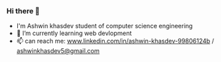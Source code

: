 ### Hi there 👋
- I'm Ashwin khasdev student of computer science engineering
- 🌱 I’m currently learning web devlopment
- 📫 can reach me: www.linkedin.com/in/ashwin-khasdev-99806124b / ashwinkhasdev5@gmail.com

